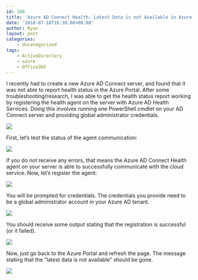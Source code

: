 ```yaml
---
id: 108
title: 'Azure AD Connect Health: Latest Data is not Available in Azure Portal'
date: '2018-07-18T16:38:00+00:00'
author: Ryan
layout: post
categories:
    - Uncategorized
tags:
    - ActiveDirectory
    - azure
    - Office365
---
```


I recently had to create a new Azure AD Connect server, and found that it was not able to report health status in the Azure Portal. After some troubleshooting/research, I was able to get the health status report working by registering the health agent on the server with Azure AD Health Services. Doing this involves running one PowerShell cmdlet on your AD Connect server and providing global administrator credentials.

[![](https://rnemeth90.github.io/wp-content/uploads/2018/07/2018-07-18_12h23_56.png)](https://rnemeth90.github.io/wp-content/uploads/2018/07/2018-07-18_12h23_56.png)

First, let’s test the status of the agent communication:

[![](https://rnemeth90.github.io/wp-content/uploads/2018/07/2018-07-18_12h23_19.png)](https://rnemeth90.github.io/wp-content/uploads/2018/07/2018-07-18_12h23_19.png)

If you do not receive any errors, that means the Azure AD Connect Health agent on your server is able to successfully communicate with the cloud service. Now, let’s register the agent:

[![](https://rnemeth90.github.io/wp-content/uploads/2018/07/2018-07-18_12h23_05.png)](https://rnemeth90.github.io/wp-content/uploads/2018/07/2018-07-18_12h23_05.png)

You will be prompted for credentials. The credentials you provide need to be a global administrator account in your Azure AD tenant.

[![](https://rnemeth90.github.io/wp-content/uploads/2018/07/2018-07-18_12h23_42.png)](https://rnemeth90.github.io/wp-content/uploads/2018/07/2018-07-18_12h23_42.png)

You should receive some output stating that the registration is successful (or it failed).

[![](https://rnemeth90.github.io/wp-content/uploads/2018/07/2018-07-18_12h25_20.png)](https://rnemeth90.github.io/wp-content/uploads/2018/07/2018-07-18_12h25_20.png)

 Now, just go back to the Azure Portal and refresh the page. The message stating that the
“latest data is not available” should be gone.

[![](https://rnemeth90.github.io/wp-content/uploads/2018/07/2018-07-18_12h36_42.png)](https://rnemeth90.github.io/wp-content/uploads/2018/07/2018-07-18_12h36_42.png)